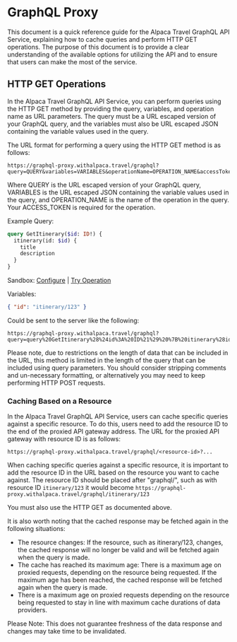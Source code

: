 # GraphQL Proxy

This document is a quick reference guide for the Alpaca Travel GraphQL API
Service, explaining how to cache queries and perform HTTP GET operations. The
purpose of this document is to provide a clear understanding of the available
options for utilizing the API and to ensure that users can make the most of the
service.

## HTTP GET Operations

In the Alpaca Travel GraphQL API Service, you can perform queries using the HTTP
GET method by providing the query, variables, and operation name as URL
parameters. The query must be a URL escaped version of your GraphQL query, and
the variables must also be URL escaped JSON containing the variable values used
in the query.

The URL format for performing a query using the HTTP GET method is as follows:

    https://graphql-proxy.withalpaca.travel/graphql?query=QUERY&variables=VARIABLES&operationName=OPERATION_NAME&accessToken=ACCESS_TOKEN

Where QUERY is the URL escaped version of your GraphQL query, VARIABLES is the
URL escaped JSON containing the variable values used in the query, and
OPERATION_NAME is the name of the operation in the query. Your ACCESS_TOKEN is
required for the operation.

Example Query:

```graphql
query GetItinerary($id: ID!) {
  itinerary(id: $id) {
    title
    description
  }
}
```

Sandbox: [Configure](/topics/graphql/Apollo%20Sandbox/) |
[Try Operation](https://studio.apollographql.com/sandbox/explorer?explorerURLState=N4IgJg9gxgrgtgUwHYBcQC4QEcYIE4CeABAOIIoCSKAlkvgIaEAUAJNWOkRQCICEAlEWAAdJESLUadPIwJN2nNmEEix4ojRQAbBKPVEwCAM5Q81AA40ISPUQC+ouyDtA)

Variables:

```json
{ "id": "itinerary/123" }
```

Could be sent to the server like the following:

    https://graphql-proxy.withalpaca.travel/graphql?query=query%20GetItinerary%28%24id%3A%20ID%21%29%20%7B%20itinerary%28id%3A%20%24id%29%20%7B%20title%20description%20%7D%20%7D&variables=%7B%20%22id%22%3A%20%22itinerary%2F123%22%20%7D&operationName=GetItinerary&accessToken=pk.123

Please note, due to restrictions on the length of data that can be included in
the URL, this method is limited in the length of the query that can be included
using query parameters. You should consider stripping comments and un-necessary
formatting, or alternatively you may need to keep performing HTTP POST requests.

### Caching Based on a Resource

In the Alpaca Travel GraphQL API Service, users can cache specific queries
against a specific resource. To do this, users need to add the resource ID to
the end of the proxied API gateway address. The URL for the proxied API gateway
with resource ID is as follows:

    https://graphql-proxy.withalpaca.travel/graphql/<resource-id>?...

When caching specific queries against a specific resource, it is important to
add the resource ID in the URL based on the resource you want to cache against.
The resource ID should be placed after "graphql/", such as with resource ID
`itinerary/123` it would become
`https://graphql-proxy.withalpaca.travel/graphql/itinerary/123`

You must also use the HTTP GET as documented above.

It is also worth noting that the cached response may be fetched again in the
following situations:

- The resource changes: If the resource, such as itinerary/123, changes, the
  cached response will no longer be valid and will be fetched again when the
  query is made.
- The cache has reached its maximum age: There is a maximum age on proxied
  requests, depending on the resource being requested. If the maximum age has
  been reached, the cached response will be fetched again when the query is
  made.
- There is a maximum age on proxied requests depending on the resource being
  requested to stay in line with maximum cache durations of data providers.

Please Note: This does not guarantee freshness of the data response and changes
may take time to be invalidated.
